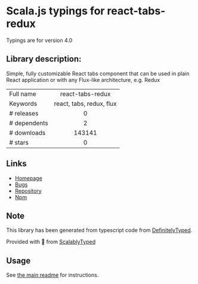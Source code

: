 
# Scala.js typings for react-tabs-redux

Typings are for version 4.0

## Library description:
Simple, fully customizable React tabs component that can be used in plain React application or with any Flux-like architecture, e.g. Redux

|                    |                 |
| ------------------ | :-------------: |
| Full name          | react-tabs-redux |
| Keywords           | react, tabs, redux, flux |
| # releases         | 0 |
| # dependents       | 2 |
| # downloads        | 143141 |
| # stars            | 0 |

## Links
- [Homepage](https://github.com/patrik-piskay/react-tabs-redux#readme)
- [Bugs](https://github.com/patrik-piskay/react-tabs-redux/issues)
- [Repository](https://github.com/patrik-piskay/react-tabs-redux)
- [Npm](https://www.npmjs.com/package/react-tabs-redux)
    


## Note
This library has been generated from typescript code from [DefinitelyTyped](https://definitelytyped.org).

Provided with :purple_heart: from [ScalablyTyped](https://github.com/oyvindberg/ScalablyTyped)

## Usage
See [the main readme](../../readme.md) for instructions.


